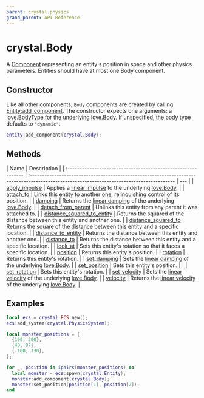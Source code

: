 ```yaml
---
parent: crystal.physics
grand_parent: API Reference
---
```


# crystal.Body

A [Component](/crystal/api/ecs/component) representing an entity's position in space and other physics parameters. Entities should have at most one Body component.

## Constructor

Like all other components, `Body` components are created by calling [Entity:add_component](/crystal/api/ecs/entity_add_component). The constructor expects one arguments: a [love.BodyType](https://love2d.org/wiki/BodyType) for the underlying [love.Body](https://love2d.org/wiki/Body). If unspecified, the body type defaults to `"dynamic"`.

```lua
entity:add_component(crystal.Body);
```

## Methods

| Name                                                          | Description                                                                                                                                |
| :------------------------------------------------------------ | :----------------------------------------------------------------------------------------------------------------------------------------- | --- |
| [apply_impulse](body_apply_impulse)                           | Applies a [linear impulse](https://love2d.org/wiki/Body:applyLinearImpulse) to the underlying [love.Body](https://love2d.org/wiki/Body).   |
| [attach_to](body_attach_to)                                   | Links this entity to another one, relinquishing control of its position.                                                                   |
| [damping](body_damping)                                       | Returns the [linear damping](https://love2d.org/wiki/Body:getLinearDamping) of the underlying [love.Body](https://love2d.org/wiki/Body).   |
| [detach_from_parent](body_detach_from_parent)                 | Unlinks this entity from any parent it was attached to.                                                                                    |
| [distance_squared_to_entity](body_distance_squared_to_entity) | Returns the squared of the distance between this entity and another one.                                                                   |
| [distance_squared_to](body_distance_squared_to)               | Returns the square of the distance between this entity and a specific location.                                                            |
| [distance_to_entity](body_distance_to_entity)                 | Returns the distance between this entity and another one.                                                                                  |
| [distance_to](body_distance_to)                               | Returns the distance between this entity and a specific location.                                                                          |
| [look_at](body_look_at)                                       | Sets this entity's rotation so that it faces a specific location.                                                                          |
| [position](body_position)                                     | Returns this entity's position.                                                                                                            |
| [rotation](body_rotation)                                     | Returns this entity's rotation.                                                                                                            |
| [set_damping](body_set_damping)                               | Sets the [linear damping](https://love2d.org/wiki/Body:getLinearDamping) of the underlying [love.Body](https://love2d.org/wiki/Body).      |
| [set_position](body_set_position)                             | Sets this entity's position.                                                                                                               |     |
| [set_rotation](body_set_rotation)                             | Sets this entity's rotation.                                                                                                               |
| [set_velocity](body_set_velocity)                             | Sets the [linear velocity](https://love2d.org/wiki/Body:getLinearVelocity) of the underlying [love.Body](https://love2d.org/wiki/Body).    |
| [velocity](body_velocity)                                     | Returns the [linear velocity](https://love2d.org/wiki/Body:getLinearVelocity) of the underlying [love.Body](https://love2d.org/wiki/Body). |

## Examples

```lua
local ecs = crystal.ECS:new();
ecs:add_system(crystal.PhysicsSystem);

local monster_positions = {
  {100, 200},
  {40, 87},
  {-100, 130},
};

for _, position in ipairs(monster_positions) do
  local monster = ecs:spawn(crystal.Entity);
  monster:add_component(crystal.Body);
  monster:set_position(position[1], position[2]);
end
```
